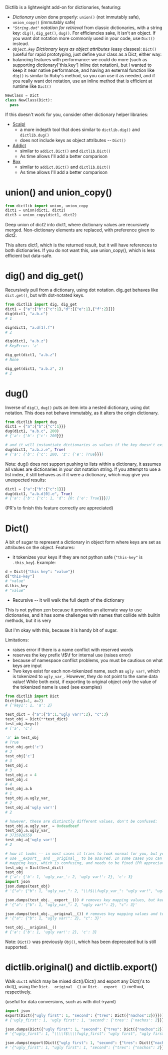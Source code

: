 Dictlib is a lightweight add-on for dictionaries, featuring:

  * *Dictionary union* done properly: `union()` (not immutably safe), `union_copy()` (immutably safe)
  * *`"String.dot"` notation for retrieval* from classic dictionaries, with a string key: `dig()`, `dig_get()`, `dug()`.  For efficiencies sake, it isn't an object.  If you want dot notation more commonly used in your code, use `Dict()` instead.
  * *`Object.key` Dictionary keys as object attributes* (easy classes): `Dict()` (useful for rapid prototyping,
    just define your class as a Dict, either way:
  * balancing features with performance: we could do more (such as supporting dictionary['this.key'] inline dot notation), but I wanted to 
    keep it near native performance, and having an external function like `dig()` is similar to Ruby's method, so you can use it as needed,
    and if you really want dot notation, use an inline method that is efficient at runtime like `Dict()`

```python
NewClass = Dict
class NewClass(Dict):
  pass
```

If this doesn't work for you, consider other dictionary helper libraries:

  * [Scalpl](https://github.com/ducdetronquito/scalpl)
    - a more indepth tool that does similar to `dictlib.dig()` and `dictlib.dug()`
    - does not include keys as object attributes -- `Dict()`
  * [Addict](https://github.com/mewwts/addict) 
    - similar to `addict.Dict()` and `dictlib.Dict()`
    - As time allows I'll add a better comparison
  * [Box](https://github.com/cdgriffith/Box )
    - similar to `addict.Dict()` and `dictlib.Dict()`
    - As time allows I'll add a better comparison

union() and union_copy()
===============

```python
from dictlib import union, union_copy
dict1 = union(dict1, dict2)
dict3 = union_copy(dict1, dict2)
```

Deep union of dict2 into dict1, where dictionary values are recursively merged.
Non-dictionary elements are replaced, with preference given to dict2.

This alters dict1, which is the returned result, but it will have references to
both dictionaries.  If you do not want this, use union_copy(), which is less
efficient but data-safe.

dig() and dig_get()
=============

Recursively pull from a dictionary, using dot notation.  dig_get behaves like `dict.get()`, but with dot-notated keys.

```python
from dictlib import dig, dig_get
dict1 = {"a":{"b":{"c":1},"d":[{"e":1},{"f":2}]}}
dig(dict1, "a.b.c")
# 1

dig(dict1, "a.d[1].f")
# 2

dig(dict1, "a.b.z")
# KeyError: 'z'

dig_get(dict1, "a.b.z")
# None

dig_get(dict1, "a.b.z", 2)
# 2
```

dug()
=============

Inverse of `dig()`, `dug()` puts an item into a nested dictionary, using dot notation.
This does not behave immutably, as it alters the origin dictionary.  

```python
from dictlib import dug
dict1 = {"a":{"b":{"c":1}}}
dug(dict1, "a.b.c", 200)
# {'a': {'b': {'c': 200}}}

# and it will instantiate dictionaries as values if the key doesn't exist:
dug(dict1, "a.b.z.e", True)
# {'a': {'b': {'c': 200, 'z': {'e': True}}}}
```

Note: dug() does not support pushing to lists within a dictionary, it assumes
all values are dictionaries in your dot notation string.  If you attempt to use
a list index, it still behaves as if it were a dictionary, which may give you
unexpected results:

```python
dict1 = {"a":{"b":{"c":1}}}
dug(dict1, "a.b.d[0].e", True)
# {'a': {'b': {'c': 1, 'd': {0: {'e': True}}}}}
```

(PR's to finish this feature correctly are appreciated)

Dict()
=============

A bit of sugar to represent a dictionary in object form where keys are set as
attributes on the object.  Features:

* it tokenizes your keys if they are not python safe (`"this-key"` is `.this_key`).  Example:
```python
d = Dict({"this key": "value"})
d["this-key"]
# "value"
d.this_key
# "value"
```
* Recursive -- it will walk the full depth of the dictionary

This is not python zen because it provides an alternate way to use dictionaries,
and it has some challenges with names that collide with builtin methods, but it
is very

But I'm okay with this, because it is handy bit of sugar.

Limitations:

* raises error if there is a name conflict with reserved words
* reserves the key prefix \f$\f for internal use (raises error)
* because of namespace conflict problems, you must be cautious on what keys are input
* Two keys exist for each non-tokenized name, such as `ugly var!`,
  which is tokenized to `ugly_var_`.  However, they do not point to the same
  data value!  While both exist, if exporting to original object *only* the
  value of the tokenized name is used (see examples)

```python
from dictlib import Dict
Dict(key1=1, a=2)
# {'key1': 1, 'a': 2}

test_dict = {"a":{"b":1,"ugly var!":2}, "c":3}
test_obj = Dict(**test_dict)
test_obj.keys()
# ['a', 'c']

'a' in test_obj
# True
test_obj.get('c')
# 3
test_obj['c']
# 3
test_obj.c
# 3
test_obj.c = 4
test_obj.c
# 4
test_obj.a.b
# 1
test_obj.a.ugly_var_
# 2
test_obj.a['ugly var!']
# 2

# however, these are distinctly different values, don't be confused:
test_obj.a.ugly_var_ = 0xdeadbeef
test_obj.a.ugly_var_
# 3735928559
test_obj.a['ugly var!']
# 2

# how it looks -- in most cases it tries to look normal for you, but you can
# use __export__ and __original__ to be assured. In some cases you can see the
# mapping keys, which is confusing, and needs to be fixed (PR appreciated):
test_obj = Dict(test_dict)
test_obj
# {'a': {'b': 1, 'ugly_var_': 2, 'ugly var!': 2}, 'c': 3}
import json
json.dumps(test_obj)
# '{"a": {"b": 1, "ugly_var_": 2, "\\f$\\fugly_var_": "ugly var!", "ugly var!": 2}, "c": 3}'

json.dumps(test_obj.__export__()) # removes key mapping values, but keeps split tokenized keys
# '{"a": {"b": 1, "ugly_var_": 2, "ugly var!": 2}, "c": 3}'

json.dumps(test_obj.__original__()) # removes key mapping values and tokenized keys
# '{"a": {"b": 1, "ugly var!": 2}, "c": 3}'

test_obj.__original__()
# {'a': {'b': 1, 'ugly var!': 2}, 'c': 3}
```

Note: `Dict()` was previously `Obj()`, which has been deprecated but is still supported.

dictlib.original() and dictlib.export()
======

Walk `dict1` which may be mixed dict()/Dict() and export any Dict()'s to dict(),
using the `Dict.__original__()` or `Dict.__export__()` method, respectively.

(useful for data conversions, such as with dict->yaml)
```python
import json
export(Dict({"ugly first": 1, "second": {"tres": Dict({"nachos":2})}}))
# {'ugly_first': 1, 'ugly first': 1, 'second': {'tres': {'nachos': 2}}}

json.dumps(Dict({"ugly first": 1, "second": {"tres": Dict({"nachos":2})}}))
# '{"ugly_first": 1, "\\\\f$\\\\fugly_first": "ugly first", "ugly first": 1, "second": {"tres": {"nachos": 2}}}'

json.dumps(export(Dict({"ugly first": 1, "second": {"tres": Dict({"nachos":2})}})))
# '{"ugly_first": 1, "ugly first": 1, "second": {"tres": {"nachos": 2}}}'
```
